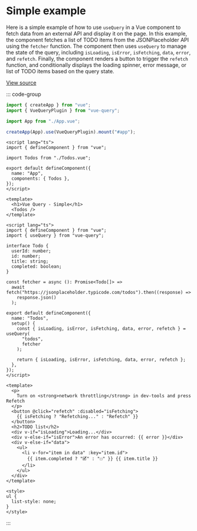 # Simple example

Here is a simple example of how to use `useQuery` in a Vue component to fetch data from an external API and display it on the page. In this example, the component fetches a list of TODO items from the JSONPlaceholder API using the `fetcher` function. The component then uses `useQuery` to manage the state of the query, including `isLoading`, `isError`, `isFetching`, `data`, `error`, and `refetch`. Finally, the component renders a button to trigger the `refetch` function, and conditionally displays the loading spinner, error message, or list of TODO items based on the query state.

[View source](https://github.com/DamianOsipiuk/vue-query/tree/main/examples/simple)

::: code-group

```ts [src/main.ts]
import { createApp } from "vue";
import { VueQueryPlugin } from "vue-query";

import App from "./App.vue";

createApp(App).use(VueQueryPlugin).mount("#app");
```

```vue [src/App.vue]
<script lang="ts">
import { defineComponent } from "vue";

import Todos from "./Todos.vue";

export default defineComponent({
  name: "App",
  components: { Todos },
});
</script>

<template>
  <h1>Vue Query - Simple</h1>
  <Todos />
</template>
```

```vue [src/Todos.vue]
<script lang="ts">
import { defineComponent } from "vue";
import { useQuery } from "vue-query";

interface Todo {
  userId: number;
  id: number;
  title: string;
  completed: boolean;
}

const fetcher = async (): Promise<Todo[]> =>
  await fetch("https://jsonplaceholder.typicode.com/todos").then((response) =>
    response.json()
  );

export default defineComponent({
  name: "Todos",
  setup() {
    const { isLoading, isError, isFetching, data, error, refetch } = useQuery(
      "todos",
      fetcher
    );

    return { isLoading, isError, isFetching, data, error, refetch };
  },
});
</script>

<template>
  <p>
    Turn on <strong>network throttling</strong> in dev-tools and press Refetch
  </p>
  <button @click="refetch" :disabled="isFetching">
    {{ isFetching ? "Refetching..." : "Refetch" }}
  </button>
  <h2>TODO list</h2>
  <div v-if="isLoading">Loading...</div>
  <div v-else-if="isError">An error has occurred: {{ error }}</div>
  <div v-else-if="data">
    <ul>
      <li v-for="item in data" :key="item.id">
        {{ item.completed ? "🗹" : "☐" }} {{ item.title }}
      </li>
    </ul>
  </div>
</template>

<style>
ul {
  list-style: none;
}
</style>
```
:::

